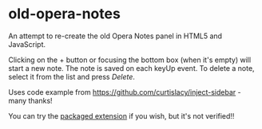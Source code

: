 old-opera-notes
===============

An attempt to re-create the old Opera Notes panel in HTML5 and JavaScript.

Clicking on the + button or focusing the bottom box (when it's empty) will start a new note. The note is saved on each keyUp event. To delete a note, select it from the list and press *Delete*.

Uses code example from <https://github.com/curtislacy/inject-sidebar> - many thanks!

You can try the [packaged extension](https://github.com/coreymwamba/old-opera-notes/old-opera-notes.nex) if you wish, but it's not verified!!

